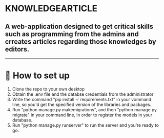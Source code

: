 # KNOWLEDGEARTICLE

## A web-application designed to get critical skills such as programming from the admins and crreates articles regarding those knowledges by editors.
***
# 🔧 How to set up
1. Clone the repo to your own desktop
2. Obtain the .env file and the databse credentials from the administrator
3. Write the command "pip install -r requirements.txt" in your vommand line, so you'd get the specified version of the libraries and packages.
4. Run "python manage.py makemigrations", and then "python manage.py migrate" in your command line, in order to register the models in your database.
5. Run "python manage.py runserver" to run the server and you're ready to go.
